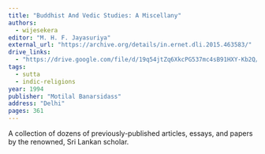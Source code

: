```yaml
---
title: "Buddhist And Vedic Studies: A Miscellany"
authors:
  - wijesekera
editor: "M. H. F. Jayasuriya"
external_url: "https://archive.org/details/in.ernet.dli.2015.463583/"
drive_links:
  - "https://drive.google.com/file/d/19q54jtZq6XkcPG537mc4sB91HXY-Kb2Q/view?usp=drivesdk"
tags:
  - sutta
  - indic-religions
year: 1994
publisher: "Motilal Banarsidass"
address: "Delhi"
pages: 361
---
```


A collection of dozens of previously-published articles, essays, and papers by the renowned, Sri Lankan scholar.
